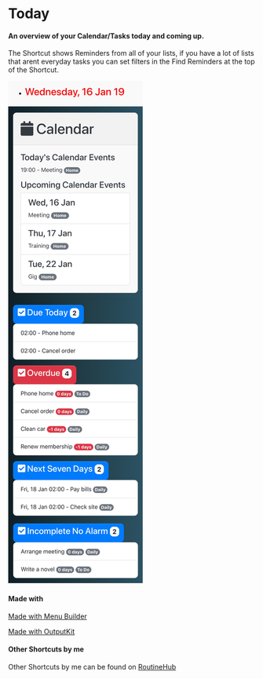 # Today
#### An overview of your Calendar/Tasks today and coming up.

The Shortcut shows Reminders from all of your lists, if you have a lot of lists that arent everyday tasks you can set filters in the Find Reminders at the top of the Shortcut.

![image](Screenshot.png)


#### Made with
[Made with Menu Builder](https://routinehub.co/shortcut/1129)

[Made with OutputKit](https://github.com/nturpin0/OutputKit)

#### Other Shortcuts by me
Other Shortcuts by me can be found on [RoutineHub](https://routinehub.co/user/entee)